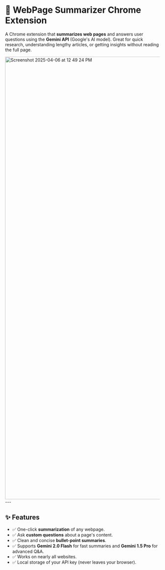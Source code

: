 # 🧠 WebPage Summarizer Chrome Extension

A Chrome extension that **summarizes web pages** and answers user questions using the **Gemini API** (Google's AI model). Great for quick research, understanding lengthy articles, or getting insights without reading the full page.

<img width="1440" alt="Screenshot 2025-04-06 at 12 49 24 PM" src="https://github.com/user-attachments/assets/df0dc16b-2eb1-4147-8a4c-695135a6e7a4" />
---

## ✨ Features

- ✅ One-click **summarization** of any webpage.
- ✅ Ask **custom questions** about a page's content.
- ✅ Clean and concise **bullet-point summaries**.
- ✅ Supports **Gemini 2.0 Flash** for fast summaries and **Gemini 1.5 Pro** for advanced Q&A.
- ✅ Works on nearly all websites.
- ✅ Local storage of your API key (never leaves your browser).

